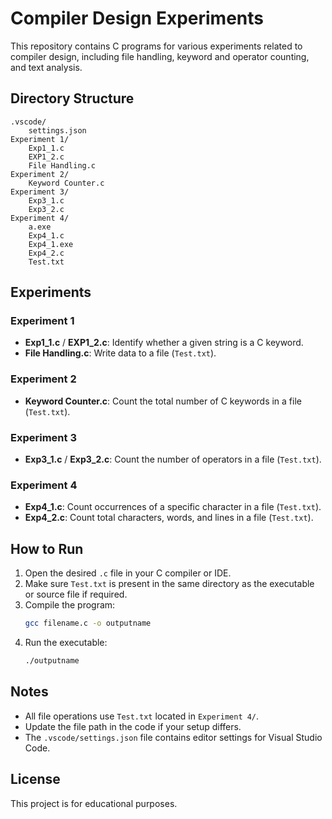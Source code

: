 # Compiler Design Experiments

This repository contains C programs for various experiments related to compiler design, including file handling, keyword and operator counting, and text analysis.

## Directory Structure

```
.vscode/
    settings.json
Experiment 1/
    Exp1_1.c
    EXP1_2.c
    File Handling.c
Experiment 2/
    Keyword Counter.c
Experiment 3/
    Exp3_1.c
    Exp3_2.c
Experiment 4/
    a.exe
    Exp4_1.c
    Exp4_1.exe
    Exp4_2.c
    Test.txt
```

## Experiments

### Experiment 1
- **Exp1_1.c** / **EXP1_2.c**: Identify whether a given string is a C keyword.
- **File Handling.c**: Write data to a file (`Test.txt`).

### Experiment 2
- **Keyword Counter.c**: Count the total number of C keywords in a file (`Test.txt`).

### Experiment 3
- **Exp3_1.c** / **Exp3_2.c**: Count the number of operators in a file (`Test.txt`).

### Experiment 4
- **Exp4_1.c**: Count occurrences of a specific character in a file (`Test.txt`).
- **Exp4_2.c**: Count total characters, words, and lines in a file (`Test.txt`).

## How to Run

1. Open the desired `.c` file in your C compiler or IDE.
2. Make sure `Test.txt` is present in the same directory as the executable or source file if required.
3. Compile the program:
    ```sh
    gcc filename.c -o outputname
    ```
4. Run the executable:
    ```sh
    ./outputname
    ```

## Notes

- All file operations use `Test.txt` located in `Experiment 4/`.
- Update the file path in the code if your setup differs.
- The `.vscode/settings.json` file contains editor settings for Visual Studio Code.

## License

This project is for educational purposes.